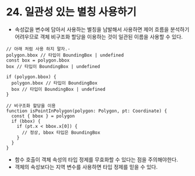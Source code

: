 # 24. 일관성 있는 별칭 사용하기

- 속성값을 변수에 담아서 사용하는 별칭을 남발해서 사용하면 제어 흐름을 분석하기 어려우므로 객체 비구조화 할당을 이용하는 것이 일관된 이름을 사용할 수 있다.

```tsx
// 아래 처럼 사용 하지 말자.-
polygon.bbox // 타입이 BoundingBox | undefined
const box = polygon.bbox
box // 타입이 BoundingBox | undefined

if (polygon.bbox) {
  polygon.bbox // 타입이 BoundingBox
  box // 타입이 BoundingBox | undefined
}

// 비구조화 할당을 이용
function isPointInPolygon(polygon: Polygon, pt: Coordinate) {
  const { bbox } = polygon
  if (bbox) {
    if (pt.x < bbox.x[0]) {
      // 정상, bbox 타입은 BoundingBox
    }
  }
}
```

- 함수 호출이 객체 속성의 타입 정제를 무효화할 수 있다는 점을 주의해야한다.
- 객체의 속성보다는 지역 변수를 사용하면 타입 정제를 믿을 수 있다.

